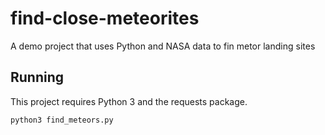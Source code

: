 # find-close-meteorites
A demo project that uses Python and NASA data to fin metor landing sites

## Running

This project requires Python 3 and the requests package.

`python3 find_meteors.py`